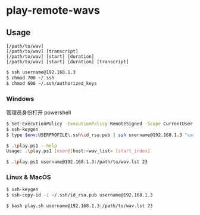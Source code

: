 # play-remote-wavs

## Usage

```
[/path/to/wav]
[/path/to/wav] [transcript]
[/path/to/wav] [start] [duration]
[/path/to/wav] [start] [duration] [transcript]
```

``` bash
$ ssh username@192.168.1.3
$ chmod 700 ~/.ssh
$ chmod 600 ~/.ssh/authorized_keys
```

### Windows

管理员身份打开 powershell

``` bash
$ Set-ExecutionPolicy -ExecutionPolicy RemoteSigned -Scope CurrentUser
$ ssh-keygen
$ type $env:USERPROFILE\.ssh\id_rsa.pub | ssh username@192.168.1.3 "cat >> .ssh/authorized_keys"
```

``` bash
$ .\play.ps1 --help
Usage: .\play.ps1 [user@]host:<wav_list> [start_index]

$ .\play.ps1 username@192.168.1.3:/path/to/wav.lst 23
```

### Linux & MacOS

``` bash
$ ssh-keygen
$ ssh-copy-id -i ~/.ssh/id_rsa.pub username@192.168.1.3
```

``` bash
$ bash play.sh username@192.168.1.3:/path/to/wav.lst 23
```
